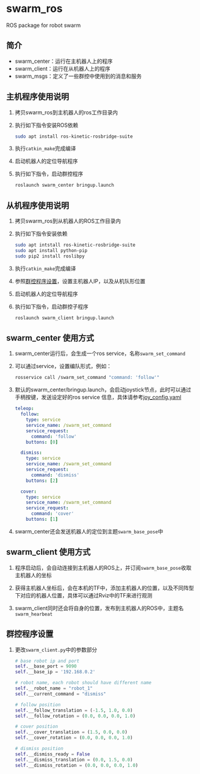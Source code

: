 # swarm_ros

ROS package for robot swarm

## 简介

- swarm_center：运行在主机器人上的程序
- swarm_client：运行在从机器人上的程序
- swarm_msgs：定义了一些群控中使用到的消息和服务

## 主机程序使用说明

1. 拷贝swarm_ros到主机器人的ros工作目录内

2. 执行如下指令安装ROS依赖

    ```bash
    sudo apt install ros-kinetic-rosbridge-suite
    ```

3. 执行`catkin_make`完成编译

4. 启动机器人的定位导航程序

5. 执行如下指令，启动群控程序

    ```bash
    roslaunch swarm_center bringup.launch
    ```

## 从机程序使用说明

1. 拷贝swarm_ros到从机器人的ROS工作目录内

2. 执行如下指令安装依赖

    ```bash
    sudo apt intstall ros-kinetic-rosbridge-suite
    sudo apt install python-pip
    sudo pip2 install roslibpy
    ```
    
3. 执行`catkin_make`完成编译

4. 参照[群控程序设置](README.md#群控程序设置)，设置主机器人IP，以及从机队形位置

5. 启动机器人的定位导航程序

6. 执行如下指令，启动群控子程序

    ```bash
    roslaunch swarm_client bringup.launch
    ```

## swarm_center 使用方式

1. swarm_center运行后，会生成一个ros service，名称`swarm_set_command`

2. 可以通过service，设置编队形式，例如：

    ```bash
    rosservice call /swarm_set_command "command: 'follow'"
    ```
3. 默认的swarm_center/bringup.launch，会启动joystick节点，此时可以通过手柄按键，发送设定好的ros service 信息，具体请参考[joy_config.yaml](swarm_center/config/joy_teleop.yaml)

    ```yaml      
    teleop:
      follow:
        type: service
        service_name: /swarm_set_command
        service_request:
          command: 'follow'
        buttons: [0]

      dismiss:
        type: service
        service_name: /swarm_set_command
        service_request:
          command: 'dismiss'
        buttons: [2]

      cover:
        type: service
        service_name: /swarm_set_command
        service_request:
          command: 'cover'
        buttons: [1]
    ```

4. swarm_center还会发送机器人的定位到主题`swarm_base_pose`中

## swarm_client 使用方式

1. 程序启动后，会自动连接到主机器人的ROS上，并订阅`swarm_base_pose`收取主机器人的坐标

2. 获得主机器人坐标后，会在本机的TF中，添加主机器人的位置，以及不同阵型下对应的机器人位置，具体可以通过Rviz中的TF来进行观测

3. swarm_client同时还会将自身的位置，发布到主机器人的ROS中，主题名`swarm_hearbeat`

## 群控程序设置

1. 更改`swarm_client.py`中的参数部分

    ```python
    # base robot ip and port
    self.__base_port = 9090
    self.__base_ip = '192.168.0.2'

    # robot name, each robot should have different name
    self.__robot_name = "robot_1"
    self.__current_command = "dismiss"

    # follow position
    self.__follow_translation = (-1.5, 1.0, 0.0)
    self.__follow_rotation = (0.0, 0.0, 0.0, 1.0)

    # cover position
    self.__cover_translation = (1.5, 0.0, 0.0)
    self.__cover_rotation = (0.0, 0.0, 0.0, 1.0)

    # dismiss position
    self.__dismiss_ready = False
    self.__dismiss_translation = (0.0, 1.5, 0.0)
    self.__dismiss_rotation = (0.0, 0.0, 0.0, 1.0)
    ```
